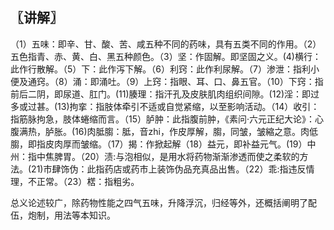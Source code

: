 ## 〖讲解〗

（1）五味：即辛、甘、酸、苦、咸五种不同的药味，具有五类不同的作用。（2）五色指青、赤、黄、白、黑五种颜色。（3）坚：作固解。即坚固之义。(4)横行：此作行散解。（5）下：此作泻下解。（6）利窍：此作利尿解。（7）渗泄：指利小便及通窍。（8）涌：即涌吐。（9）上窍：指眼、耳、口、鼻五官。（10）下窍：指前后二阴，即尿道、肛门。(11)腠理：指汗孔及皮肤肌肉组织间隙。(12)淫：即过多或过甚。(13)拘挛：指肢体牵引不适或自觉紧缩，以至影响活动。（14）收引：指筋脉拘急，肢体蜷缩而言。（15）胪肿：此指腹前肿，《素问·六元正纪大论》：心腹满热，胪胀。(16)肉胝䐢：胝，音zhi，作皮厚解，䐢，同皱，皱縮之意。肉低䐢，即指皮肉厚而皱缩。（17）揭：作掀起解（18）益元，即补益元气。(19）中州：指中焦脾胃。（20）渍:与泡相似，是用水将药物渐渐渗透而使之柔软的方法。(21)市肆饰伪：此指药店或药市上装饰伪品充真品出售。（22）乖:指违反情理，不正常。（23）楛：指粗劣。

总义论述较广，除药物性能之四气五味，升降浮沉，归经等外，还概括阐明了配伍，炮制，用法等本知识。

